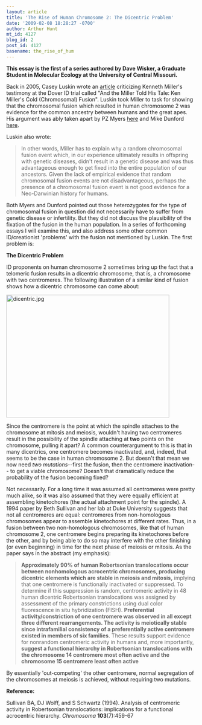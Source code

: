 ```yaml
---
layout: article
title: 'The Rise of Human Chromosome 2: The Dicentric Problem'
date: '2009-02-08 18:28:27 -0700'
author: Arthur Hunt
mt_id: 4127
blog_id: 2
post_id: 4127
basename: the_rise_of_hum
---
```

**This essay is the first of a series authored by Dave Wisker, a Graduate Student in Molecular Ecology at the University of Central Missouri.**

Back in 2005, Casey Luskin wrote an [article](http://www.evolutionnews.org/2005/10/and_the_miller_told_his_tale_ken_miller_.html) criticizing Kenneth Miller's testimony at the Dover ID trial called "And the Miller Told His Tale: Ken Miller's Cold (Chromosomal) Fusion". Luskin took Miller to task for showing that the chromosomal fusion which resulted in human chromosome 2  was evidence for the common ancestry between humans and the great apes. His argument was ably taken apart by PZ Myers [here](http://scienceblogs.com/pharyngula/2006/09/luskins_ludicrous_genetics.php) and Mike Dunford [here](http://thequestionableauthority.blogspot.com/2005/10/dog-bites-man.html). 

Luskin also wrote:

>  In other words, Miller has to explain why a random chromosomal fusion event which, in our experience ultimately results in offspring with genetic diseases, didn't result in a genetic disease and was thus advantageous enough to get fixed into the entire population of our ancestors. Given the lack of empirical evidence that random chromosomal fusion events are not disadvantageous, perhaps the presence of a chromosomal fusion event is not good evidence for a Neo-Darwinian history for humans. 

Both Myers and Dunford pointed out those heterozygotes for the type of chromosomal fusion in question did not necessarily have to suffer from genetic disease or infertility. But they did not discuss the plausibility of the fixation of the fusion in the human population. In a series of forthcoming essays I will examine this, and also address some other common ID/creationist 'problems' with the fusion not mentioned by Luskin. The first problem is:   

**The Dicentric Problem**

ID proponents on human chromosome 2 sometimes bring up the fact that a telomeric fusion results in a dicentric chromosome, that is, a chromosome with two centromeres. The following illustration of a similar kind of fusion shows how a dicentric chromosome can come about:

<img src="{{ site.baseurl }}/uploads/2009/dicentric.jpg" alt="dicentric.jpg" width="432" height="325" class="mt-image-none" />

Since the centromere is the point at which the spindle attaches to the chromosome at mitosis and meiosis, wouldn't having two centromeres result in the possibility of the spindle attaching at **two**  points on the chromosome, pulling it apart? A common counterargument to this is that in many dicentrics, one centromere becomes inactivated, and, indeed, that seems to be the case in human chromosome 2.  But doesn't that mean we now need _two mutations_--first the fusion, then the centromere inactivation-- to get a viable chromosome? Doesn't that dramatically reduce the probability of the fusion becoming fixed? 

Not necessarily. For a long time it was assumed all centromeres were pretty much alike, so it was also assumed that they were equally efficient at assembling kinetochores (the actual attachment point for the spindle).  A 1994 paper by Beth Sullivan and her lab at Duke University suggests that not all centromeres are equal: centromeres from non-homologous chromosomes appear to assemble kinetochores at different rates. Thus,  in a fusion between two non-homologous chromosomes,  like that of human chromosome 2, one centromere begins preparing its kinetochores before the other, and by being able to do so may interfere with the other finishing (or even beginning) in time for  the next phase of meiosis or mitosis.  As the paper says in the abstract (my emphasis):

> **Approximately 90% of human Robertsonian translocations occur between nonhomologous acrocentric chromosomes, producing dicentric elements which are stable in meiosis and mitosis,** implying that one centromere is functionally inactivated or suppressed. To determine if this suppression is random, centromeric activity in 48 human dicentric Robertsonian translocations was assigned by assessment of the primary constrictions using dual color fluorescence in situ hybridization (FISH). **Preferential activity/constriction of one centromere was observed in all except three different rearrangements. The activity is meiotically stable since intrafamilial consistency of a preferentially active centromere existed in members of six families**. These results support evidence for nonrandom centromeric activity in humans and, more importantly, **suggest a functional hierarchy in Robertsonian translocations with the chromosome 14 centromere most often active and the chromosome 15 centromere least often active**

By essentially 'out-competing' the other centromere, normal segregation of the chromosomes at meiosis is achieved, without requiring two mutations. 

**Reference:**

Sullivan BA, DJ Wolff, and S Schwartz (1994). Analysis of centromeric activity in Robertsonian translocations: implications for a functional acrocentric hierarchy. _Chromosoma_ **103**(7):459-67
